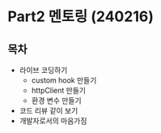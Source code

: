 # Part2 멘토링 (240216)

## 목차

- 라이브 코딩하기
  - custom hook 만들기
  - httpClient 만들기
  - 환경 변수 만들기
- 코드 리뷰 같이 보기
- 개발자로서의 마음가짐
